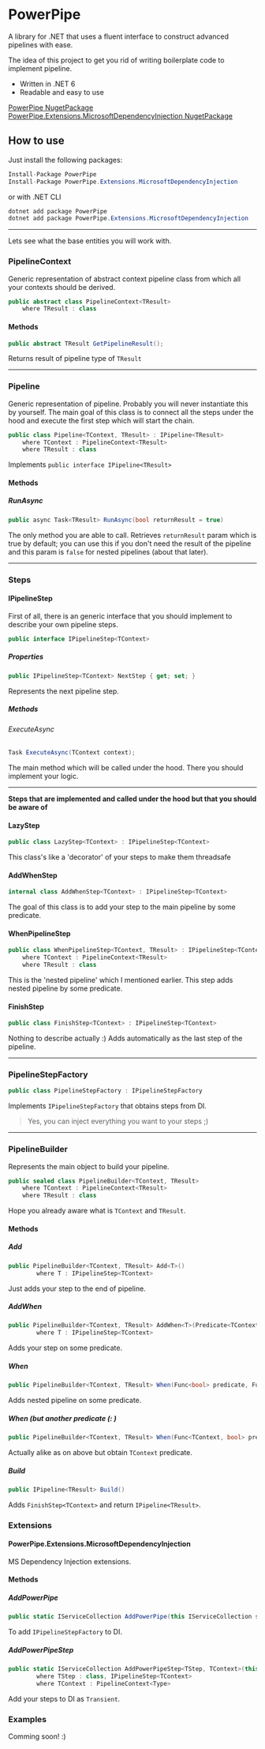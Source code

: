 # PowerPipe
A library for .NET that uses a fluent interface to construct advanced pipelines with ease.

The idea of this project to get you rid of writing boilerplate code to implement pipeline.

- Written in .NET 6
- Readable and easy to use

[PowerPipe NugetPackage](https://www.nuget.org/packages/PowerPipe/ "PowerPipe NugetPackage")
[PowerPipe.Extensions.MicrosoftDependencyInjection NugetPackage](https://www.nuget.org/packages/PowerPipe.Extensions.MicrosoftDependencyInjection/ "PowerPipe.Extensions.MicrosoftDependencyInjection NugetPackage")

## How to use
Just install the following packages:
```csharp
Install-Package PowerPipe
Install-Package PowerPipe.Extensions.MicrosoftDependencyInjection
```
or with .NET CLI
```csharp
dotnet add package PowerPipe
dotnet add package PowerPipe.Extensions.MicrosoftDependencyInjection
```

------------

Lets see what the base entities you will work with.

### PipelineContext
Generic representation of abstract context pipeline class from which all your contexts should be derived.

```csharp
public abstract class PipelineContext<TResult>
	where TResult : class
```

#### Methods
```csharp
public abstract TResult GetPipelineResult();
```
Returns result of pipeline type of `TResult`

------------

### Pipeline
Generic representation of pipeline. Probably you will never instantiate this by yourself. The main goal of this class is to connect all the steps under the hood and execute the first step which will start the chain.
```csharp
public class Pipeline<TContext, TResult> : IPipeline<TResult>
	where TContext : PipelineContext<TResult>
	where TResult : class
```
Implements `public interface IPipeline<TResult>`

#### Methods
##### RunAsync

```csharp
public async Task<TResult> RunAsync(bool returnResult = true)
```
The only method you are able to call. Retrieves `returnResult` param which is true by default; you can use this if you don't need the result of the pipeline and this param is `false` for nested pipelines (about that later).

------------

### Steps
#### IPipelineStep
First of all, there is an generic interface that you should implement to describe your own pipeline steps.
```csharp
public interface IPipelineStep<TContext>
```
##### Properties
```csharp
public IPipelineStep<TContext> NextStep { get; set; }
```
Represents the next pipeline step.
##### Methods
###### ExecuteAsync

```csharp
Task ExecuteAsync(TContext context);
```
The main method which will be called under the hood. There you should implement your logic.

------------

**Steps that are implemented and called under the hood but that you should be aware of**

#### LazyStep
```csharp
public class LazyStep<TContext> : IPipelineStep<TContext>
```
This class's like a 'decorator' of your steps to make them threadsafe

#### AddWhenStep
```csharp
internal class AddWhenStep<TContext> : IPipelineStep<TContext>
```
The goal of this class is to add your step to the main pipeline by some predicate.

#### WhenPipelineStep
```csharp
public class WhenPipelineStep<TContext, TResult> : IPipelineStep<TContext>
    where TContext : PipelineContext<TResult>
    where TResult : class
```
This is the 'nested pipeline' which I mentioned earlier. This step adds nested pipeline by some predicate.

#### FinishStep
```csharp
public class FinishStep<TContext> : IPipelineStep<TContext>
```
Nothing to describe actually :) Adds automatically as the last step of the pipeline.

------------

### PipelineStepFactory
```csharp
public class PipelineStepFactory : IPipelineStepFactory
```
Implements `IPipelineStepFactory` that obtains steps from DI.

> Yes, you can inject everything you want to your steps ;)

------------

### PipelineBuilder
Represents the main object to build your pipeline.
```csharp
public sealed class PipelineBuilder<TContext, TResult>
    where TContext : PipelineContext<TResult>
    where TResult : class
```
Hope you already aware what is `TContext` and `TResult`.

#### Methods
##### Add
```csharp
public PipelineBuilder<TContext, TResult> Add<T>()
        where T : IPipelineStep<TContext>
```
Just adds your step to the end of pipeline.

##### AddWhen
```csharp
public PipelineBuilder<TContext, TResult> AddWhen<T>(Predicate<TContext> predicate)
        where T : IPipelineStep<TContext>
```
Adds your step on some predicate.

##### When
```csharp
public PipelineBuilder<TContext, TResult> When(Func<bool> predicate, Func<PipelineBuilder<TContext, TResult>, PipelineBuilder<TContext, TResult>> action)
```
Adds nested pipeline on some predicate.

##### When (but another predicate (: )
```csharp
public PipelineBuilder<TContext, TResult> When(Func<TContext, bool> predicate, Func<PipelineBuilder<TContext, TResult>, PipelineBuilder<TContext, TResult>> action)
```
Actually alike as on above but obtain `TContext` predicate.

##### Build
```csharp
public IPipeline<TResult> Build()
```
Adds `FinishStep<TContext>` and return `IPipeline<TResult>`.

### Extensions
#### PowerPipe.Extensions.MicrosoftDependencyInjection
MS Dependency Injection extensions.

#### Methods
##### AddPowerPipe
```csharp
public static IServiceCollection AddPowerPipe(this IServiceCollection serviceCollection)
```
To add `IPipelineStepFactory` to DI.

##### AddPowerPipeStep
```csharp
public static IServiceCollection AddPowerPipeStep<TStep, TContext>(this IServiceCollection serviceCollection)
        where TStep : class, IPipelineStep<TContext>
        where TContext : PipelineContext<Type>
```
Add your steps to DI as `Transient`.

### Examples
Comming soon! :)